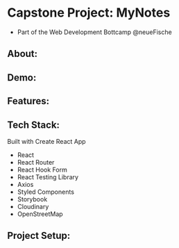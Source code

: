 # Capstone Project: MyNotes

- Part of the Web Development Bottcamp @neueFische

## About:

## Demo:

## Features:

## Tech Stack:

Built with Create React App

- React
- React Router
- React Hook Form
- React Testing Library
- Axios
- Styled Components
- Storybook
- Cloudinary
- OpenStreetMap

## Project Setup:
